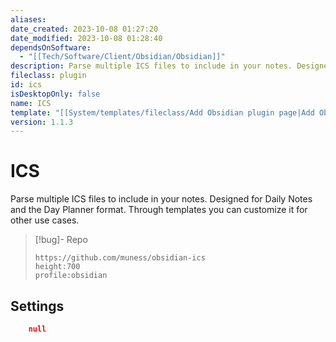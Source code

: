 ```yaml
---
aliases: 
date_created: 2023-10-08 01:27:20
date_modified: 2023-10-08 01:28:40
dependsOnSoftware:
  - "[[Tech/Software/Client/Obsidian/Obsidian]]"
description: Parse multiple ICS files to include in your notes. Designed for Daily Notes and the Day Planner format. Through templates you can customize it for other use cases.
fileclass: plugin
id: ics
isDesktopOnly: false
name: ICS
template: "[[System/templates/fileclass/Add Obsidian plugin page|Add Obsidian plugin page]]"
version: 1.1.3
---
```

# ICS

Parse multiple ICS files to include in your notes. Designed for Daily Notes and the Day Planner format. Through templates you can customize it for other use cases.

>[!bug]- Repo
>
>```gate  
>https://github.com/muness/obsidian-ics
>height:700
>profile:obsidian
>```

## Settings

```json
	null
```
